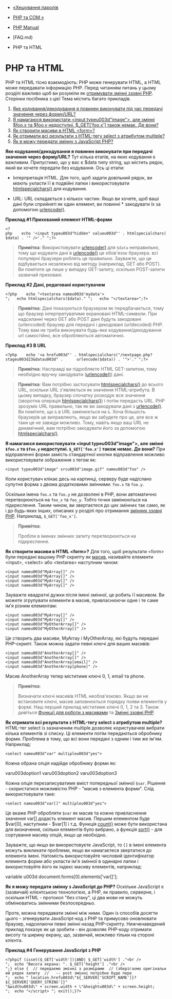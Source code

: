 - [«Хешування паролів](faq.passwords.md)
- [PHP та COM »](faq.com.md)

- [PHP Manual](index.md)
- [FAQ.md)
- PHP та HTML

# PHP та HTML

PHP та HTML тісно взаємодіють: PHP може генерувати HTML, а HTML
може передавати інформацію PHP. Перед читанням питань у цьому розділі
важливо щоб ви розуміли як [отримувати змінні ззовні PHP](language.variables.external.md). Сторінки посібника з цієї
Тема містить багато прикладів.

1. [Яке кодування/декодування я повинен виконувати під час передачі значення через форму/URL?](#faq.md.encoding)
2. [Я намагаюся використати \<input typeu003d"image"\>, але змінні $foo.x
та $foo.y недоступні. $\_GET['foo.x'] також немає. Де вони?](#faq.md.form-image)
3. [Як створити масиви в HTML \<form\>?](#faq.md.arrays)
4. [Як отримати всі результати з HTML-тегу select з атрибутом multiple?](#faq.md.select-multiple)
5. [Як я можу передати змінну з JavaScript PHP?](#faq.md.javascript-variable)

**Яке кодування/декодування я повинен виконувати при передачі значення через форму/URL?**
Тут кілька етапів, на яких кодування є важливим. Припустимо, що у
вас є $data типу string, що містить рядок, який ви хочете
передати без кодування. Ось ці етапи:

- Інтерпретація HTML. Для того, щоб задати довільний рядок, ви
*мають* укласти її в подвійні лапки і використовувати
[htmlspecialchars()](function.mdspecialchars.md) для
кодування.

- URL: URL складається з кількох частин. Якщо ви хочете, щоб ваші
дані були сприйняті як один елемент, ви повинні * закодувати їх
за допомогою [urlencode()](function.urlencode.md).

**Приклад #1 Прихований елемент HTML-форми**

` <?php    echo '<input typeu003d"hidden" valueu003d"' . htmlspecialchars($data) . '" />'."
";?> `

> **Примітка**: Використовувати [urlencode()](function.urlencode.md) для
> `$data` неправильно, тому що кодувати дані в
> [urlencode()](function.urlencode.md) це обов'язок браузера. всі
> популярні браузери роблять це правильно. Зауважте, що це відбувається
> незалежно від методу (наприклад, GET або POST). Ви помітите це
> лише у випадку GET-запиту, оскільки POST-запити зазвичай приховані.

**Приклад #2 Дані, редаговані користувачем**

` <?php    echo "<textarea nameu003d'mydata'>
";   echo htmlspecialchars($data)."
";   echo "</textarea>";?> `

> **Примітка**: Дані показуються браузером як передбачається,
> тому що браузер інтерпретуватиме екрановані HTML-символи.
> При надсиланні через GET або POST дані будуть закодовані (urlencoded)
> браузер для передачі і декодовані (urldecoded) PHP. Тому вам не
> треба виконувати будь-яке кодування/декодування url
> самостійно, все обробляються автоматично.

**Приклад #3 В URL**

` <?php    echo '<a hrefu003d"' . htmlspecialchars("/nextpage.php?stageu003d23&datau003d" .      urlencode($data)) . '">'."
";?> `

> **Примітка**: Насправді ви підробляєте HTML GET-запитом,
> тому необхідно вручну закодувати
> ([urlencode()](function.urlencode.md)) дані.

> **Примітка**: Вам потрібно застосувати
> [htmlspecialchars()](function.mdspecialchars.md) до всього URL,
> оскільки URL з'являється як значення HTML-атрибута. В цьому випадку,
> браузер спочатку розкодує все значення (зворотна операція
> [htmlspecialchars()](function.mdspecialchars.md)) і потім передасть
> URL. PHP зрозуміє URL правильно, так як ви закодували дані з
> [urlencode()](function.urlencode.md). Ви помітите, що `&` в URL
> замінюється на `&`. Хоча більшість браузерів це виправляють, якщо
> ви забудете про це, але все ж таки це не завжди можливо. Тому, навіть
> якщо ваш URL не динамічний, вам потрібно закодувати його за допомогою
> [htmlspecialchars()](function.mdspecialchars.md).



**Я намагаюся використовувати \<input typeu003d"image"\>, але змінні `$foo.x` та `$foo.y` недоступні. `$_GET['foo.x']` також немає. Де вони?**
При відправленні форми замість стандартної кнопки відправлення можливо
використовувати зображення з тегом як:

```htmlcode
<input typeu003d"image" srcu003d"image.gif" nameu003d"foo" />
````

Коли користувач клікає десь на картинці, серверу буде надіслано
супутня форма з двома додатковими змінними: `foo.x` та
`foo.y`.

Оскільки імена `foo.x` та `foo.y` не дозволені в PHP, вони автоматично
перетворюються на `foo_x` та `foo_y`. Тобто точки замінюються на
підкреслення. Таким чином, ви звертаєтеся до цих змінних так само,
як і до будь-яких інших, описаних у розділі про отримання [змінних ззовні PHP](language.variables.external.md). Наприклад, `$_GET['foo_x']`.

> **Примітка**:
>
> Пробіли в іменах змінних запиту перетворюються на підкреслення.



**Як створити масиви в HTML \<form\>?**
Для того, щоб результати \<form\> були передані вашому PHP скрипту як [масив](language.types.array.md), називайте елементи \<input\>,
\<select\> або \<textarea\> наступним чином:

```htmlcode
<input nameu003d"MyArray[]" />
<input nameu003d"MyArray[]" />
<input nameu003d"MyArray[]" />
<input nameu003d"MyArray[]" />
````

Зауважте квадратні дужки після імені змінної, це робить її
масивом. Ви можете згрупувати елементи в масив, привласнюючи одне і
те саме ім'я різним елементам:

```htmlcode
<input nameu003d"MyArray[]" />
<input nameu003d"MyArray[]" />
<input nameu003d"MyOtherArray[]" />
<input nameu003d"MyOtherArray[]" />
````

Це створить два масиви, MyArray і MyOtherArray, які будуть передані
PHP-скрипт. Також можна задати певні ключі для ваших
масивів:

```htmlcode
<input nameu003d"AnotherArray[]" />
<input nameu003d"AnotherArray[]" />
<input nameu003d"AnotherArray[email]" />
<input nameu003d"AnotherArray[phone]" />
````

Масив AnotherArray тепер міститиме ключі 0, 1, email та phone.

> **Примітка**:
>
> Визначати ключі масивів HTML необов'язково. Якщо ви не встановите
> ключі, масив заповнюється порядку появи елементів у формі. Наш
> перший приклад міститиме ключі 0, 1, 2 та 3.
 Також дивіться [Функції для роботи з масивами](ref.array.md) та
[Змінні ззовні PHP](language.variables.external.md).



**Як отримати всі результати з HTML-тегу select з атрибутом multiple?**
HTML-тег select із зазначеним multiple дозволяє користувачеві вибрати
кілька елементів зі списку. Ці елементи потім передаються обробнику
форми. Проблема в тому, що всі вони передані з одним і тим же ім'ям.
Наприклад:

```htmlcode
<select nameu003d"var" multipleu003d"yes">
````

Кожна обрана опція надійде обробнику форми як:

varu003doption1
varu003doption2
varu003doption3


Кожна опція перезаписуватиме вміст попередньої змінної
`$var`. Рішення - скористатися можливістю PHP - "масив з елемента
форми". Слід використовувати таке:

```htmlcode
<select nameu003d"var[]" multipleu003d"yes">
````

Це вкаже PHP обробляти `$var` як масив та кожне привласнення
значення var[] додасть елемент масив. Першим елементом буде
$var[0], наступним - $var[1] і т.д. Функція
[count()](function.count.md) може бути використана для визначення,
скільки елементів було вибрано, а функція [sort()](function.sort.md) -
для сортування масиву опцій, якщо це необхідно.

Зауважте, що якщо ви використовуєте JavaScript, то `[]` в імені елемента
можуть викликати проблеми, якщо ви намагаєтеся звертатися до елемента
імені. Натомість використовуйте числовий ідентифікатор елемента форми
або укласти ім'я змінної в одинарні лапки і використовуйте його як
індекс масиву елементів, наприклад:

variable u003d document.forms[0].elements['var[]'];




**Як я можу передати змінну з JavaScript до PHP?**
Оскільки JavaScript є (зазвичай) клієнтською технологією, а PHP, як
правило, серверне, і оскільки HTML - протокол "без стану", ці два
мови не можуть обмінюватись змінними безпосередньо.

Проте, можна передавати змінні між ними. Один із способів
досягти цього - згенерувати JavaScript-код з PHP та примусово
оновлювати браузер, надсилаючи певні змінні назад PHP-скрипту.
Нижченаведений приклад показує як це зробити - він дозволяє
PHP-коду отримати висоту та ширину екрану, що, зазвичай, можливо тільки
на стороні клієнта.

**Приклад #4 Генерування JavaScript з PHP**

` <?phpif (isset($_GET['width'])|AND| $_GET['width'] ."<br />
";  echo "Висота екрана: ". $_GET['height'] ."<br />
";} else {  // передаємо змінні з розмірами  // (зберігаємо оригінальний рядок запиту  //   -- post змінні потрібно буде пере    
";  echo " location.hrefu003d\"${_SERVER['SCRIPT_NAME']}?${_SERVER['QUERY_STRING']}"             . "&widthu003d\" + screen.width + \"&heightu003d\" + screen.height;
";  echo "</script>
"; exit();}?> `
